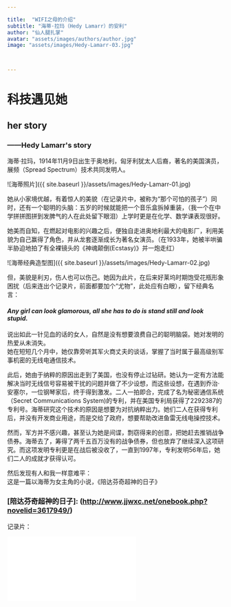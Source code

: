 ```yaml
---

title:  "WIFI之母的介绍"
subtitle: "海蒂·拉玛（Hedy Lamarr）的安利"
author: "仙人腿扎掌"
avatar: "assets/images/authors/author.jpg"
image: "assets/images/Hedy-Lamarr-03.jpg"



---
```


# 科技遇见她

## her story 

### ——Hedy Lamarr's story

海蒂·拉玛，1914年11月9日出生于奥地利，匈牙利犹太人后裔，著名的美国演员，展频（Spread Spectrum）技术共同发明人。

![海蒂照片]({{ site.baseurl }}/assets/images/Hedy-Lamarr-01.jpg) 

她从小家境优越，有着惊人的美貌（在记录片中，被称为“那个可怕的孩子”）同时，还有一个聪明的头脑：五岁的时候就能把一个音乐盒拆掉重装，（我一个在中学拼拼图拼到发脾气的人在此处留下眼泪）上学时更是在化学、数学课表现很好。

她美而自知，在燃起对电影的兴趣之后，便独自走进奥地利最大的电影厂，利用美貌为自己赢得了角色，并从龙套逐渐成长为著名女演员。（在1933年，她被半哄骗半胁迫地拍了有全裸镜头的《神魂颠倒(Ecstasy)》并一炮走红）


![海蒂经典造型图]({{ site.baseurl }}/assets/images/Hedy-Lamarr-02.jpg) 


但，美貌是利刃，伤人也可以伤己。她因为此片，在后来好莱坞时期饱受花瓶形象困扰（后来连出个记录片，前面都要加个“尤物”，此处应有白眼），留下经典名言：

#### _Any girl can look glamorous, all she has to do is stand still and look stupid._

说出如此一针见血的话的女人，自然是没有想要浪费自己的聪明脑袋。她对发明的热爱从未消失。  
她在短短几个月中，她仅靠旁听其军火商丈夫的谈话，掌握了当时属于最高级别军事机密的无线电通信技术。

此后，她由于纳粹的原因出走到了美国，也没有停止过钻研。她认为一定有方法能解决当时无线信号容易被干扰的问题并做了不少设想，而这些设想，在遇到乔治·安塞尔，一位钢琴家后，终于得到激发。二人一拍即合，完成了名为秘密通信系统（Secret Communications System)的专利，并在美国专利局获得了2292387的专利号。海蒂研究这个技术的原因是想要为对抗纳粹出力。她们二人在获得专利后，并没有开发商业用途，而是交给了政府，想要帮助改进鱼雷无线电操控技术。

  然而，军方并不感兴趣，甚至认为她是间谍，剽窃得来的创意，把她赶去推销战争债券。海蒂去了，筹得了两千五百万没有的战争债券，但也放弃了继续深入这项研究。而这项发明专利更是在战后被没收了，一直到1997年，专利发明56年后，她们二人的成就才获得认可。





然后发现有人和我一样意难平：  
这是一篇以海蒂为女主角的小说，《陪达芬奇超神的日子》

### [陪达芬奇超神的日子]: (http://www.jjwxc.net/onebook.php?novelid=3617949/) 


记录片：

<iframe src="//player.bilibili.com/player.html?aid=74684489&bvid=BV1mE411B7RS&cid=128169500&page=1" scrolling="no" border="0" frameborder="no" framespacing="0" allowfullscreen="true"> </iframe>
